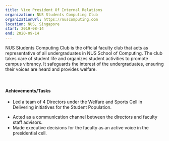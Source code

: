 ```yaml
---
title: Vice President Of Internal Relations
organization: NUS Students Computing Club
organizationUrl: https://nuscomputing.com 
location: NUS, Singapore
start: 2019-08-14
end: 2020-09-14
---
```


NUS Students Computing Club is the official faculty club that acts as representative of all undergraduates in NUS School of Computing. The club takes care of student life and organizes student activities to promote campus vibrancy. It safeguards the interest of the undergraduates, ensuring their voices are heard and provides welfare.

<br/>

#### Achievements/Tasks
* Led a team of 4 Directors under the Welfare and Sports Cell in Delivering initiatives for the Student Population.
<!-- THIS IS A COMMENT TODO: Consider writing down the number of people in NUS Students Computing Club -->
* Acted as a communication channel between the directors and faculty staff advisors.
* Made executive decisions for the faculty as an active voice in the presidential cell.
